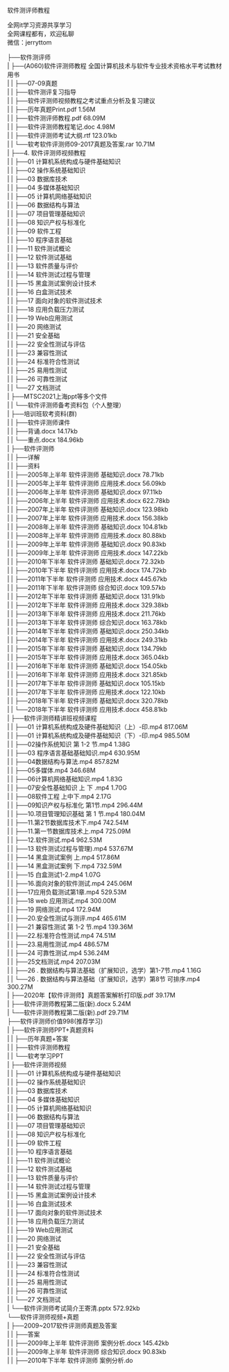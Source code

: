 软件测评师教程

全网it学习资源共享学习<br>全网课程都有，欢迎私聊<br>微信：jerryttom<br>

├──软件测评师<br> | ├──(A060)软件评测师教程 全国计算机技术与软件专业技术资格水平考试教材用书<br> | | ├──07-09真题<br> | | ├──软件测评复习指导<br> | | ├──软件评测师视频教程之考试重点分析及复习建议<br> | | ├──历年真题Print.pdf 1.56M<br> | | ├──软件测评师教程.pdf 68.09M<br> | | ├──软件评测师教程笔记.doc 4.98M<br> | | ├──软件评测师考试大纲.rtf 123.01kb<br> | | └──软考软件评测师09-2017真题及答案.rar 10.71M<br> | ├──4. 软件评测师视频教程<br> | | ├──01 计算机系统构成与硬件基础知识<br> | | ├──02 操作系统基础知识<br> | | ├──03 数据库技术<br> | | ├──04 多媒体基础知识<br> | | ├──05 计算机网络基础知识<br> | | ├──06 数据结构与算法<br> | | ├──07 项目管理基础知识<br> | | ├──08 知识产权与标准化<br> | | ├──09 软件工程<br> | | ├──10 程序语言基础<br> | | ├──11 软件测试概论<br> | | ├──12 软件测试基础<br> | | ├──13 软件质量与评价<br> | | ├──14 软件测试过程与管理<br> | | ├──15 黑盒测试案例设计技术<br> | | ├──16 白盒测试技术<br> | | ├──17 面向对象的软件测试技术<br> | | ├──18 应用负载压力测试<br> | | ├──19 Web应用测试<br> | | ├──20 网络测试<br> | | ├──21 安全基础<br> | | ├──22 安全性测试与评估<br> | | ├──23 兼容性测试<br> | | ├──24 标准符合性测试<br> | | ├──25 易用性测试<br> | | ├──26 可靠性测试<br> | | └──27 文档测试<br> | ├──MTSC2021上海ppt等多个文件<br> | | └──软件评测师备考资料包（个人整理）<br> | ├──培训班软考资料(群)<br> | | ├──软件评测师课件<br> | | ├──背诵.docx 14.17kb<br> | | └──重点.docx 184.96kb<br> | ├──软件评测师<br> | | ├──详解<br> | | ├──资料<br> | | ├──2005年上半年 软件评测师 基础知识.docx 78.71kb<br> | | ├──2005年上半年 软件评测师 应用技术.docx 56.09kb<br> | | ├──2006年上半年 软件评测师 基础知识.docx 97.11kb<br> | | ├──2006年上半年 软件评测师 应用技术.docx 622.78kb<br> | | ├──2007年上半年 软件评测师 基础知识.docx 123.98kb<br> | | ├──2007年上半年 软件评测师 应用技术.docx 156.38kb<br> | | ├──2008年上半年 软件评测师 基础知识.docx 104.81kb<br> | | ├──2008年上半年 软件评测师 应用技术.docx 80.88kb<br> | | ├──2009年上半年 软件评测师 基础知识.docx 90.83kb<br> | | ├──2009年上半年 软件评测师 应用技术.docx 147.22kb<br> | | ├──2010年下半年 软件评测师 基础知识.docx 72.32kb<br> | | ├──2010年下半年 软件评测师 应用技术.docx 174.72kb<br> | | ├──2011年下半年 软件评测师 应用技术.docx 445.67kb<br> | | ├──2011年下半年 软件评测师 综合知识.docx 109.57kb<br> | | ├──2012年下半年 软件评测师 基础知识.docx 131.91kb<br> | | ├──2012年下半年 软件评测师 应用技术.docx 329.38kb<br> | | ├──2013年下半年 软件评测师 应用技术.docx 211.76kb<br> | | ├──2013年下半年 软件评测师 综合知识.docx 163.78kb<br> | | ├──2014年下半年 软件评测师 基础知识.docx 250.34kb<br> | | ├──2014年下半年 软件评测师 应用技术.docx 249.31kb<br> | | ├──2015年下半年 软件评测师 基础知识.docx 134.79kb<br> | | ├──2015年下半年 软件评测师 应用技术.docx 365.04kb<br> | | ├──2016年下半年 软件评测师 基础知识.docx 154.05kb<br> | | ├──2016年下半年 软件评测师 应用技术.docx 321.85kb<br> | | ├──2017年下半年 软件评测师 基础知识.docx 105.15kb<br> | | ├──2017年下半年 软件评测师 应用技术.docx 122.10kb<br> | | ├──2018年下半年 软件评测师 基础知识.docx 320.78kb<br> | | └──2018年下半年 软件评测师 应用技术.docx 458.81kb<br> | ├──软件评测师精讲班视频课程<br> | | ├──01 计算机系统构成及硬件基础知识（上）-印.mp4 817.06M<br> | | ├──01 计算机系统构成及硬件基础知识（下）-印.mp4 985.50M<br> | | ├──02操作系统知识 第 1-2 节.mp4 1.38G<br> | | ├──03 程序语言基础基础知识.mp4 630.95M<br> | | ├──04数据结构与算法.mp4 857.82M<br> | | ├──05多媒体.mp4 346.68M<br> | | ├──06计算机网络基础知识.mp4 1.83G<br> | | ├──07安全性基础知识 上 下 .mp4 1.70G<br> | | ├──08软件工程 上中下.mp4 2.17G<br> | | ├──09知识产权与标准化 第1节.mp4 296.44M<br> | | ├──10.项目管理知识基础 第 1 节.mp4 180.04M<br> | | ├──11.第2节数据库技术下.mp4 742.54M<br> | | ├──11.第一节数据库技术上.mp4 725.09M<br> | | ├──12.软件测试.mp4 962.53M<br> | | ├──13 软件测试过程与管理).mp4 537.67M<br> | | ├──14 黑盒测试案例 上.mp4 517.86M<br> | | ├──14 黑盒测试案例 下.mp4 732.59M<br> | | ├──15 白盒测试1-2.mp4 1.07G<br> | | ├──16.面向对象的软件测试.mp4 245.06M<br> | | ├──17应用负载测试第1章.mp4 529.53M<br> | | ├──18 web 应用测试.mp4 300.00M<br> | | ├──19 网络测试.mp4 172.94M<br> | | ├──20.安全性测试与测评.mp4 465.61M<br> | | ├──21 兼容性测试 第 1-2 节.mp4 139.36M<br> | | ├──22.标准符合性测试.mp4 74.51M<br> | | ├──23.易用性测试.mp4 486.57M<br> | | ├──24 可靠性测试.mp4 536.24M<br> | | ├──25文档测试.mp4 207.03M<br> | | ├──26 . 数据结构与算法基础（扩展知识，选学）第1-7节.mp4 1.16G<br> | | └──26 . 数据结构与算法基础（扩展知识，选学）第8节 可排序.mp4 300.27M<br> | ├──2020年【软件评测师】真题答案解析打印版.pdf 39.17M<br> | ├──软件评测师教程第二版(新).docx 5.24M<br> | └──软件评测师教程第二版(新).pdf 29.71M<br> ├──软件评测师价值998(推荐学习)<br> | ├──软件评测师PPT+真题资料<br> | | ├──历年真题+答案<br> | | ├──软件评测师教程<br> | | └──软考学习PPT<br> | ├──软件评测师视频<br> | | ├──01 计算机系统构成与硬件基础知识<br> | | ├──02 操作系统基础知识<br> | | ├──03 数据库技术<br> | | ├──04 多媒体基础知识<br> | | ├──05 计算机网络基础知识<br> | | ├──06 数据结构与算法<br> | | ├──07 项目管理基础知识<br> | | ├──08 知识产权与标准化<br> | | ├──09 软件工程<br> | | ├──10 程序语言基础<br> | | ├──11 软件测试概论<br> | | ├──12 软件测试基础<br> | | ├──13 软件质量与评价<br> | | ├──14 软件测试过程与管理<br> | | ├──15 黑盒测试案例设计技术<br> | | ├──16 白盒测试技术<br> | | ├──17 面向对象的软件测试技术<br> | | ├──18 应用负载压力测试<br> | | ├──19 Web应用测试<br> | | ├──20 网络测试<br> | | ├──21 安全基础<br> | | ├──22 安全性测试与评估<br> | | ├──23 兼容性测试<br> | | ├──24 标准符合性测试<br> | | ├──25 易用性测试<br> | | ├──26 可靠性测试<br> | | └──27 文档测试<br> | └──软件评测师考试简介王寄清.pptx 572.92kb<br> └──软件评测师视频+真题<br> | ├──2009~2017软件评测师真题及答案<br> | | ├──答案<br> | | ├──2009年上半年 软件评测师 案例分析.docx 145.42kb<br> | | ├──2009年上半年 软件评测师 综合知识.docx 90.83kb<br> | | ├──2010年下半年 软件评测师 案例分析.do